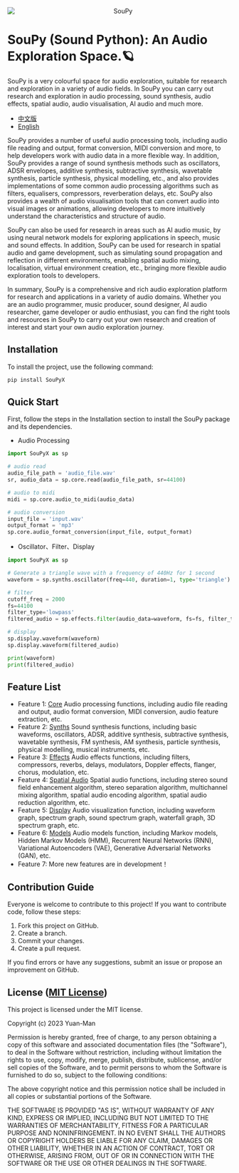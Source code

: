 <p align="center">
  <img src="SouPy.png" alt="SouPy" style="display:block; margin:auto; transform: scale(1.0);" />
</p>

# SouPy (Sound Python): An Audio Exploration Space.🪐

SouPy is a very colourful space for audio exploration, suitable for research and exploration in a variety of audio fields. In SouPy you can carry out research and exploration in audio processing, sound synthesis, audio effects, spatial audio, audio visualisation, AI audio and much more.

- [中文版](./README_CN.md)
- [English](./README.md)

SouPy provides a number of useful audio processing tools, including audio file reading and output, format conversion, MIDI conversion and more, to help developers work with audio data in a more flexible way. In addition, SouPy provides a range of sound synthesis methods such as oscillators, ADSR envelopes, additive synthesis, subtractive synthesis, wavetable synthesis, particle synthesis, physical modelling, etc., and also provides implementations of some common audio processing algorithms such as filters, equalisers, compressors, reverberation delays, etc. SouPy also provides a wealth of audio visualisation tools that can convert audio into visual images or animations, allowing developers to more intuitively understand the characteristics and structure of audio.

SouPy can also be used for research in areas such as AI audio music, by using neural network models for exploring applications in speech, music and sound effects. In addition, SouPy can be used for research in spatial audio and game development, such as simulating sound propagation and reflection in different environments, enabling spatial audio mixing, localisation, virtual environment creation, etc., bringing more flexible audio exploration tools to developers.

In summary, SouPy is a comprehensive and rich audio exploration platform for research and applications in a variety of audio domains. Whether you are an audio programmer, music producer, sound designer, AI audio researcher, game developer or audio enthusiast, you can find the right tools and resources in SouPy to carry out your own research and creation of interest and start your own audio exploration journey.

## Installation

To install the project, use the following command:

```python
pip install SouPyX
```

## Quick Start

First, follow the steps in the Installation section to install the SouPy package and its dependencies.

* Audio Processing

```python
import SouPyX as sp

# audio read
audio_file_path = 'audio_file.wav'
sr, audio_data = sp.core.read(audio_file_path, sr=44100)

# audio to midi
midi = sp.core.audio_to_midi(audio_data)

# audio conversion
input_file = 'input.wav'
output_format = 'mp3'
sp.core.audio_format_conversion(input_file, output_format)
```

* Oscillator、Filter、Display

```python
import SouPyX as sp

# Generate a triangle wave with a frequency of 440Hz for 1 second
waveform = sp.synths.oscillator(freq=440, duration=1, type='triangle')

# filter
cutoff_freq = 2000
fs=44100
filter_type='lowpass'
filtered_audio = sp.effects.filter(audio_data=waveform, fs=fs, filter_type=filter_type, cutoff_freq=cutoff_freq)

# display
sp.display.waveform(waveform)
sp.display.waveform(filtered_audio)

print(waveform)
print(filtered_audio)
```

## Feature List

* Feature 1: [Core](./soupy/core.py) Audio processing functions, including audio file reading and output, audio format conversion, MIDI conversion, audio feature extraction, etc.
* Feature 2: [Synths](./soupy/synths.py) Sound synthesis functions, including basic waveforms, oscillators, ADSR, additive synthesis, subtractive synthesis, wavetable synthesis, FM synthesis, AM synthesis, particle synthesis, physical modelling, musical instruments, etc.
* Feature 3: [Effects](./soupy/effects.py) Audio effects functions, including filters, compressors, reverbs, delays, modulators, Doppler effects, flanger, chorus, modulation, etc.
* Feature 4: [Spatial Audio](./soupy/spatial.py) Spatial audio functions, including stereo sound field enhancement algorithm, stereo separation algorithm, multichannel mixing algorithm, spatial audio encoding algorithm, spatial audio reduction algorithm, etc.
* Feature 5: [Display](./soupy/display.py) Audio visualization function, including waveform graph, spectrum graph, sound spectrum graph, waterfall graph, 3D spectrum graph, etc.
* Feature 6: [Models](./soupy/models.py) Audio models function, including Markov models, Hidden Markov Models (HMM), Recurrent Neural Networks (RNN), Variational Autoencoders (VAE), Generative Adversarial Networks (GAN), etc.
* Feature 7: More new features are in development！

## Contribution Guide

Everyone is welcome to contribute to this project! If you want to contribute code, follow these steps:

1. Fork this project on GitHub.
2. Create a branch.
3. Commit your changes.
4. Create a pull request.

If you find errors or have any suggestions, submit an issue or propose an improvement on GitHub.

## License ([MIT License](./LICENSE))

This project is licensed under the MIT license.

Copyright (c) 2023 Yuan-Man

Permission is hereby granted, free of charge, to any person obtaining a copy of this software and associated documentation files (the "Software"), to deal in the Software without restriction, including without limitation the rights to use, copy, modify, merge, publish, distribute, sublicense, and/or sell copies of the Software, and to permit persons to whom the Software is furnished to do so, subject to the following conditions:

The above copyright notice and this permission notice shall be included in all copies or substantial portions of the Software.

THE SOFTWARE IS PROVIDED "AS IS", WITHOUT WARRANTY OF ANY KIND, EXPRESS OR IMPLIED, INCLUDING BUT NOT LIMITED TO THE WARRANTIES OF MERCHANTABILITY, FITNESS FOR A PARTICULAR PURPOSE AND NONINFRINGEMENT. IN NO EVENT SHALL THE AUTHORS OR COPYRIGHT HOLDERS BE LIABLE FOR ANY CLAIM, DAMAGES OR OTHER LIABILITY, WHETHER IN AN ACTION OF CONTRACT, TORT OR OTHERWISE, ARISING FROM, OUT OF OR IN CONNECTION WITH THE SOFTWARE OR THE USE OR OTHER DEALINGS IN THE SOFTWARE.
